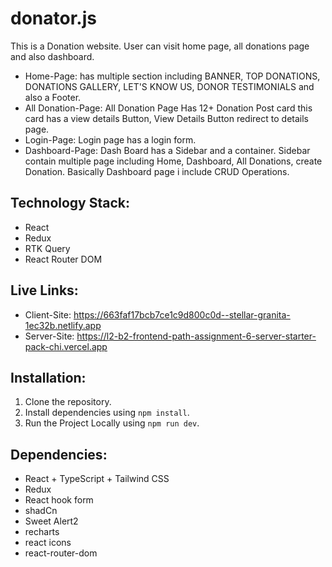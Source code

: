 # donator.js

This is a Donation website. User can visit home page, all donations page and also dashboard.

- Home-Page: has multiple section including BANNER, TOP DONATIONS, DONATIONS GALLERY, LET'S KNOW US, DONOR TESTIMONIALS and also a Footer.
- All Donation-Page: All Donation Page Has 12+ Donation Post card this card has a view details Button, View Details Button redirect to details page.
- Login-Page: Login page has a login form.
- Dashboard-Page: Dash Board has a Sidebar and a container. Sidebar contain multiple page including Home, Dashboard, All Donations, create Donation. Basically Dashboard page i include CRUD Operations.

## **Technology Stack:**

- React
- Redux
- RTK Query
- React Router DOM

## **Live Links:**

- Client-Site: https://663faf17bcb7ce1c9d800c0d--stellar-granita-1ec32b.netlify.app
- Server-Site: https://l2-b2-frontend-path-assignment-6-server-starter-pack-chi.vercel.app

## Installation:

1. Clone the repository.
2. Install dependencies using `npm install`.
3. Run the Project Locally using `npm run dev`.

## Dependencies:

- React + TypeScript + Tailwind CSS
- Redux
- React hook form
- shadCn
- Sweet Alert2
- recharts
- react icons
- react-router-dom
